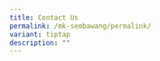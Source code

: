 ```yaml
---
title: Contact Us
permalink: /mk-sembawang/permalink/
variant: tiptap
description: ""
---
```

<p></p>